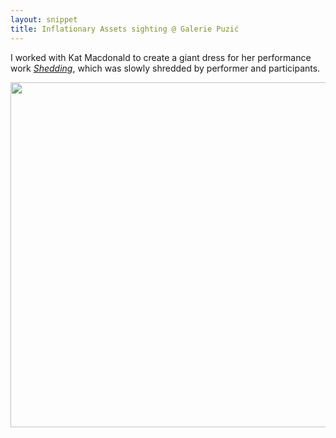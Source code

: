```yaml
---
layout: snippet
title: Inflationary Assets sighting @ Galerie Puzić
---
```


I worked with Kat Macdonald to create a giant dress for her performance work *[Shedding](https://gallery-puzic.com/shedding-2/)*, which was slowly shredded by performer and participants.

<img width="552" src="https://github.com/user-attachments/assets/ec40737a-604c-41e8-bbd2-b59d0b43ebd6">

